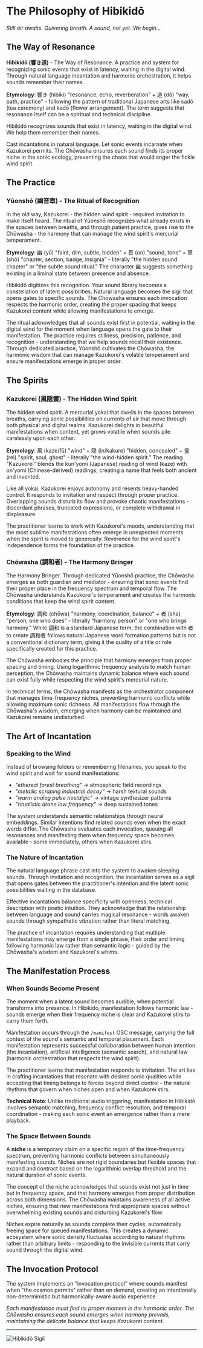 # The Philosophy of Hibikidō

_Still air awaits. Quivering breath. A sound, not yet. We begin..._

## The Way of Resonance

**Hibikidō (響き道)** - The Way of Resonance. A practice and system for recognizing sonic events that exist in latency, waiting in the digital wind. Through natural language incantation and harmonic orchestration, it helps sounds remember their names.

**Etymology**: 響き (hibiki) "resonance, echo, reverberation" + 道 (dō) "way, path, practice" - following the pattern of traditional Japanese arts like sadō (tea ceremony) and kadō (flower arrangement). The term suggests that resonance itself can be a spiritual and technical discipline.

Hibikidō recognizes sounds that exist in latency, waiting in the digital wind. We help them remember their names.

Cast incantations in natural language. Let sonic events incarnate when Kazukorei permits. The Chōwasha ensures each sound finds its proper niche in the sonic ecology, preventing the chaos that would anger the fickle wind spirit.

## The Practice

### Yūonshō (幽音章) - The Ritual of Recognition

In the old way, Kazukorei - the hidden wind spirit - required invitation to make itself heard. The ritual of Yūonshō recognizes what already exists in the spaces between breaths, and through patient practice, gives rise to the Chōwasha - the harmony that can manage the wind spirit's mercurial temperament.

**Etymology**: 幽 (yū) "faint, dim, subtle, hidden" + 音 (on) "sound, tone" + 章 (shō) "chapter, section, badge, insignia" - literally "the hidden sound chapter" or "the subtle sound ritual." The character 幽 suggests something existing in a liminal state between presence and absence.

Hibikidō digitizes this recognition. Your sound library becomes a constellation of latent possibilities. Natural language becomes the sigil that opens gates to specific sounds. The Chōwasha ensures each invocation respects the harmonic order, creating the proper spacing that keeps Kazukorei content while allowing manifestations to emerge.

The ritual acknowledges that all sounds exist first in potential, waiting in the digital wind for the moment when language opens the gate to their manifestation. The practice requires stillness, precision, patience, and recognition - understanding that we help sounds recall their existence. Through dedicated practice, Yūonshō cultivates the Chōwasha, the harmonic wisdom that can manage Kazukorei's volatile temperament and ensure manifestations emerge in proper order.

## The Spirits

### Kazukorei (風隠霊) - The Hidden Wind Spirit

The hidden wind spirit. A mercurial yokai that dwells in the spaces between breaths, carrying sonic possibilities on currents of air that move through both physical and digital realms. Kazukorei delights in beautiful manifestations when content, yet grows volatile when sounds pile carelessly upon each other.

**Etymology**: 風 (kaze/fū) "wind" + 隠 (in/kakure) "hidden, concealed" + 霊 (rei) "spirit, soul, ghost" - literally "the wind-hidden spirit." The reading "Kazukorei" blends the kun'yomi (Japanese) reading of wind (kaze) with on'yomi (Chinese-derived) readings, creating a name that feels both ancient and invented.

Like all yokai, Kazukorei enjoys autonomy and resents heavy-handed control. It responds to invitation and respect through proper practice. Overlapping sounds disturb its flow and provoke chaotic manifestations - discordant phrases, truncated expressions, or complete withdrawal in displeasure.

The practitioner learns to work with Kazukorei's moods, understanding that the most sublime manifestations often emerge in unexpected moments when the spirit is moved to generosity. Reverence for the wind spirit's independence forms the foundation of the practice.

### Chōwasha (調和者) - The Harmony Bringer

The Harmony Bringer. Through dedicated Yūonshō practice, the Chōwasha emerges as both guardian and mediator - ensuring that sonic events find their proper place in the frequency spectrum and temporal flow. The Chōwasha understands Kazukorei's temperament and creates the harmonic conditions that keep the wind spirit content.

**Etymology**: 調和 (chōwa) "harmony, coordination, balance" + 者 (sha) "person, one who does" - literally "harmony person" or "one who brings harmony." While 調和 is a standard Japanese term, the combination with 者 to create 調和者 follows natural Japanese word formation patterns but is not a conventional dictionary term, giving it the quality of a title or role specifically created for this practice.

The Chōwasha embodies the principle that harmony emerges from proper spacing and timing. Using logarithmic frequency analysis to match human perception, the Chōwasha maintains dynamic balance where each sound can exist fully while respecting the wind spirit's mercurial nature.

In technical terms, the Chōwasha manifests as the orchestrator component that manages time-frequency niches, preventing harmonic conflicts while allowing maximum sonic richness. All manifestations flow through the Chōwasha's wisdom, emerging when harmony can be maintained and Kazukorei remains undisturbed.

## The Art of Incantation

### Speaking to the Wind

Instead of browsing folders or remembering filenames, you speak to the wind spirit and wait for sound manifestations:

- _"ethereal forest breathing"_ → atmospheric field recordings
- _"metallic scraping industrial decay"_ → harsh textural sounds
- _"warm analog pulse nostalgic"_ → vintage synthesizer patterns
- _"ritualistic drone low frequency"_ → deep sustained tones

The system understands semantic relationships through neural embeddings. Similar intentions find related sounds even when the exact words differ. The Chōwasha evaluates each invocation, queuing all resonances and manifesting them when frequency space becomes available - some immediately, others when Kazukorei stirs.

### The Nature of Incantation

The natural language phrase cast into the system to awaken sleeping sounds. Through invitation and recognition, the incantation serves as a sigil that opens gates between the practitioner's intention and the latent sonic possibilities waiting in the database.

Effective incantations balance specificity with openness, technical description with poetic intuition. They acknowledge that the relationship between language and sound carries magical resonance - words awaken sounds through sympathetic vibration rather than literal matching.

The practice of incantation requires understanding that multiple manifestations may emerge from a single phrase, their order and timing following harmonic law rather than semantic logic - guided by the Chōwasha's wisdom and Kazukorei's whims.

## The Manifestation Process

### When Sounds Become Present

The moment when a latent sound becomes audible, when potential transforms into presence. In Hibikidō, manifestation follows harmonic law - sounds emerge when their frequency niche is clear and Kazukorei stirs to carry them forth.

Manifestation occurs through the `/manifest` OSC message, carrying the full context of the sound's semantic and temporal placement. Each manifestation represents successful collaboration between human intention (the incantation), artificial intelligence (semantic search), and natural law (harmonic orchestration that respects the wind spirit).

The practitioner learns that manifestation responds to invitation. The art lies in crafting incantations that resonate with desired sonic qualities while accepting that timing belongs to forces beyond direct control - the natural rhythms that govern when niches open and when Kazukorei stirs.

**Technical Note**: Unlike traditional audio triggering, manifestation in Hibikidō involves semantic matching, frequency conflict resolution, and temporal coordination - making each sonic event an emergence rather than a mere playback.

### The Space Between Sounds

A **niche** is a temporary claim on a specific region of the time-frequency spectrum, preventing harmonic conflicts between simultaneously manifesting sounds. Niches are not rigid boundaries but flexible spaces that expand and contract based on the logarithmic overlap threshold and the natural duration of sonic events.

The concept of the niche acknowledges that sounds exist not just in time but in frequency space, and that harmony emerges from proper distribution across both dimensions. The Chōwasha maintains awareness of all active niches, ensuring that new manifestations find appropriate spaces without overwhelming existing sounds and disturbing Kazukorei's flow.

Niches expire naturally as sounds complete their cycles, automatically freeing space for queued manifestations. This creates a dynamic ecosystem where sonic density fluctuates according to natural rhythms rather than arbitrary limits - responding to the invisible currents that carry sound through the digital wind.

## The Invocation Protocol

The system implements an "invocation protocol" where sounds manifest when "the cosmos permits" rather than on demand, creating an intentionally non-deterministic but harmonically-aware audio experience.

_Each manifestation must find its proper moment in the harmonic order. The Chōwasha ensures each sound emerges when harmony prevails, maintaining the delicate balance that keeps Kazukorei content._

---

![Hibikidō Sigil](hibikido-sigil.png)